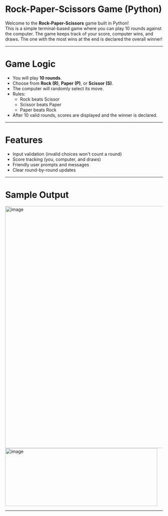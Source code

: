 # Rock-Paper-Scissors Game (Python)

Welcome to the **Rock-Paper-Scissors** game built in Python!  
This is a simple terminal-based game where you can play 10 rounds against the computer. The game keeps track of your score, computer wins, and draws. The one with the most wins at the end is declared the overall winner!

---

# Game Logic

- You will play **10 rounds**.
- Choose from **Rock (R)**, **Paper (P)**, or **Scissor (S)**.
- The computer will randomly select its move.
- Rules:
  - Rock beats Scissor
  - Scissor beats Paper
  - Paper beats Rock
- After 10 valid rounds, scores are displayed and the winner is declared.

---

# Features

- Input validation (invalid choices won't count a round)
- Score tracking (you, computer, and draws)
- Friendly user prompts and messages
- Clear round-by-round updates

---

# Sample Output


<img width="735" height="773" alt="image" src="https://github.com/user-attachments/assets/56bd9421-47ea-4600-b4da-81cd463f1575" />

<img width="486" height="185" alt="image" src="https://github.com/user-attachments/assets/5d7c9e3a-70a0-4e0c-9c1e-c164dd90ce3b" />


---
